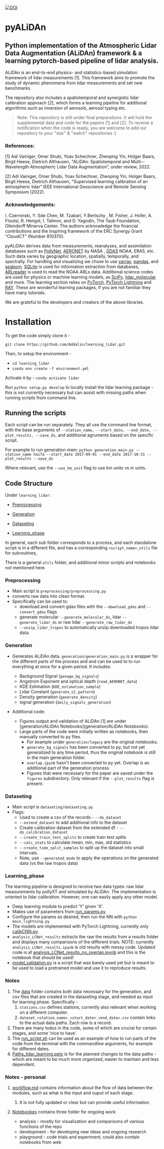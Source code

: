 [![DOI](https://zenodo.org/badge/510758300.svg)](https://zenodo.org/badge/latestdoi/510758300)

# pyALiDAn
## Python implementation of the **Atmospheric Lidar Data Augmentation (ALiDAn)** framework & a learning pytorch-based pipeline of lidar analysis.
ALiDAn is an end-to-end physics- and statistics-based simulation framework of lidar measurements [1]. This framework aims to promote the study of dynamic phenomena from lidar measurements and set new benchmarks. 

The repository also includes a spatiotemporal and synergistic lidar calibration approach [2], which forms a learning pipeline for additional algorithms such as inversion of aerosols, aerosol typing etc.

> Note:
This repository is still under final preparations. 
It will hold the supplemental data and code for the papers [1] and [2].
> To receive a notification when the code is ready, you are welcome to add our repository to your "star" & "watch" repositories :)


### References:

[1] Adi Vainiger, Omer Shubi, Yoav Schechner, Zhenping Yin, Holger Baars, Birgit Heese, Dietrich Althausen, "ALiDAn: Spatiotemporal and Multi--Wavelength Atmospheric Lidar Data Augmentation”, under review, 2022.

[2] Adi Vainiger, Omer Shubi, Yoav Schechner, Zhenping Yin, Holger Baars, Birgit Heese, Dietrich Althausen, "Supervised learning calibration of an atmospheric lidar” IEEE International Geoscience and Remote Sensing Symposium (2022).

### Acknowledgements:
I. Czerninski, Y. Sde Chen, M. Tzabari, Y.Bertschy , M. Fisher, J. Hofer, A. Floutsi, R. Hengst, I. Talmon, and D. Yagodin, The Taub Foundation, Ollendorff Minerva Center.
The authors acknowledge the financial contributions and the inspiring framework of the ERC Synergy Grant “CloudCT” (Number 810370).


pyALiDAn derives data from measurements, reanalyses, and assimilation databases such as [PollyNet](https://github.com/PollyNET/Pollynet_Processing_Chain), [AERONET](https://aeronet.gsfc.nasa.gov/new_web/data.html) by NASA , [GDAS](https://www.ncei.noaa.gov/products/weather-climate-models/global-data-assimilation) NOAA, ERA5, etc. 
Such data varies by geographic location, spatially, temporally, and spectrally. For handling and visualizing we chose to use [xarray](https://docs.xarray.dev/en/stable/), [pandas](https://pandas.pydata.org/), and [seaborn](https://seaborn.pydata.org/). 
[SQLite](https://www.sqlite.org/index.html) is used for information extraction from databases, [ARLreader](https://github.com/martin-rdz/ARLreader) is used to read the NOAA ARLs data.
Additional science codes are used for physics or machine learning models, as [SciPy](https://scipy.org/), [lidar_molecular](https://gitlab.com/ioannis_binietoglou/lidar_molecular) and more.
The learning section relies on [PyTorch](https://pytorch.org/), [PyTorch Lightning](https://www.pytorchlightning.ai/) and [RAY](https://www.ray.io/).
These are wonderful learning packages, if you are not familiar they have many tutorials. 

We are grateful to the developers and creators of the above libraries.
# Installation

To get the code simply clone it - 

`git clone https://github.com/Addalin/learning_lidar.git`

Then, to setup the environment - 
- `cd learning_lidar`
- `conda env create -f environment.yml`

Activate it by -
`conda activate lidar`

Run `python setup.py develop` to locally install the lidar learning package - 
this is not currently necessary but can assist with missing paths when running scripts from command line. 

## Running the scripts

Each script can be run separately. They all use the command line format, with the base arguments of 
`--station_name, --start_date, --end_date, --plot_results, --save_ds`, and additional agruments based on the specific script.

For example to run generation main:
`python generation_main.py --station_name haifa --start_date 2017-09-01 --end_date 2017-10-31 --plot_results --save_ds`

Where relevant, use the `--use_km_unit` flag to use km units vs m units.

## Code Structure

Under `learning_lidar`:

- [Preprocessing](#preprocessing)

- [Generation](#generation)

- [Dataseting](#dataseting)

- [Learning_phase](#learning_phase)

In general, each sub folder corresponds to a process, and each standalone script is in a different file, and has a corresponding `<script_name>_utils`
file for subroutines,

There is a general `utils` folder, and additional minor scripts and notebooks not mentioned here.




### Preprocessing
- Main script is `preprocessing/preprocessing.py`
- converts raw data into clean format. 
- Specifically can be used to:
  - download and convert gdas files with the `--download_gdas` and `--convert_gdas` flags
  - generate molecular `--generate_molecular_ds`, lidar `--generate_lidar_ds` or raw lidar `--generate_raw_lidar_ds`
  - `--unzip_lidar_tropos` to automatically unzip downloaded tropos lidar data.

### Generation

- Generates ALiDAn data. `generation/generation_main.py` is a wrapper for the different parts of the process and
and can be used to to run everything at once for a given period. It includes:
  - Background Signal (`genage_bg_signals`)
  - Angstrom Exponent and optical depth (`read_AERONET_data`)
  - KDE Estimation (`KDE_estimation_sample`)
  - Lidar Constant (`generate_LC_pattern`)
  - Density generation (`generate_density`)
  - signal generation (`daily_signals_generation`)

- Additional code:
  - Figures output and validation of ALiDAn [1] are under [generation/ALiDAn Notebooks](generation/ALiDAn Notebooks).
  - Large parts of the code were initially written as notebooks, then manually converted to py files. 
    - For example under `generation/legacy` are the original notebooks.
    - `generate_bg_signals` has been converted to py, 
     but not yet generalized to any time period, thus the original notebook is still in the main generation folder.
    - `overlap.ipynb` hasn't been converted to py yet. Overlap is an additional part of the generation process
    - Figures that were necessary for the paper are saved under the `figures` subdirectory. 
    Only relevant if the `--plot_results` flag is present.
  

### Dataseting
- Main script is `dataseting/dataseting.py`
- Flags:
  - Used to create a csv of the records - `--do_dataset`
  - `--extend_dataset` to add additional info to the dataset
  - Create calibration dataset from the extended df - `--do_calibration_dataset`
  - `--create_train_test_splits` to create train test splits
  - `--calc_stats` to calculate mean, min, max, std statistics
  - `--create_time_split_samples` to split up the dataset into small intervals.
  - Note, use `--generated_mode` to apply the operations on the generated data (vs the raw tropos data)
  
### Learning_phase
The learning pipeline is designed to receive two data types: raw lidar measurements by pollyXT and simulated by ALiDAn. 
The implementation is oriented to lidar calibration. However, one can easily apply any other model.

- Deep learning module to predict 'Y' given 'X'.
- Makes use of parameters from  [run_params.py](learning_lidar/learning_phase/run_params.py). 
- Configure the params as desired, then run the NN with `python main_lightning.py` 
- The models are implemented with PyTorch Lightning, currently only [calibCNN.py](learning_lidar/learning_phase/models/calibCNN.py).
- `analysis_LCNet_results` extracts the raw the results from a results folder and displays many comparisons of the different trials.
NOTE: currently `analysis_LCNet_results.ipynb` is old results with messy code. Updated code is at [analysis_LCNet_results_no_overlap.ipynb](learning_lidar/learning_phase/analysis_LCNet_results_no_overlap.ipynb)
and this is the notebook that should be used!
- [model_validation.py](learning_lidar/learning_phase/model_validation.py) is a script that was barely used yet but is meant to be used to load a pretrained model and 
use it to reproduce results.


### Notes 
1. The [data](data) folder contains both data necessary for the generation, and csv files that are created in the dataseting stage,
and needed as input for learning phase. Specifically -
   1. `stations.csv` defines stations, currently also relevant when working on a different computer.
   2. `dataset_<station_name>_<start_date>_<end_date>.csv` contain links to the actual data paths. Each row is a record.
2. There are many todos in the code, some of which are crucial for certain stages, and some 'nice to have'.
3. The [run_script.sh](learning_lidar/run_script.sh) can be used as an example of how to run parts of the code from the terminal with the commandline arguments,
for example for different dates.
4. [Paths_lidar_learning.pptx](assets/Paths_lidar_learning.pptx) is for the planned changes to the data paths - which
are meant to be much more organized, easier to maintain and less dependent.

### Notes - personal

1. [workflow.md](misc_private_pyALiDAn/workflow.md) contains information about the flow of data between the modules, 
such as what is the input and ouput of each stage. 
   1. It is not fully updated or clear but can provide useful information.

2. [Notebookes](Notebookes) contains three folder for ongoing work: 
   - analysis - mostly for visualization and comparisons of various functions of the repo
   - development - for developing new ideas and ongoing research
   - playground - code trials and experiment, could also contain notebooks from web
